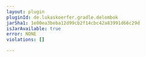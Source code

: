 ```yaml
---
layout: plugin
pluginId: de.lukaskoerfer.gradle.delombok
jarSha1: 1e00ea3beba12d99cb2f14cbc42a83991d66c29d
isJarAvailable: true
error: NONE
violations: []

---
```

